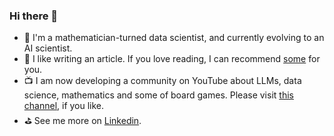 ### Hi there 👋

<!--
**pakhapoom/pakhapoom** is a ✨ _special_ ✨ repository because its `README.md` (this file) appears on your GitHub profile.

Here are some ideas to get you started:

- 🔭 I’m currently working on ...
- 🌱 I’m currently learning ...
- 👯 I’m looking to collaborate on ...
- 🤔 I’m looking for help with ...
- 💬 Ask me about ...
- 📫 How to reach me: ...
- 😄 Pronouns: ...
- ⚡ Fun fact: ...
-->
- :raised_eyebrow: I'm a mathematician-turned data scientist, and currently evolving to an AI scientist.
- :book: I like writing an article. If you love reading, I can recommend [some]([https://pakhapoomsarapat.medium.com](https://pakhapoomsarapat.medium.com)) for you.
- :tv: I am now developing a community on YouTube about LLMs, data science, mathematics and some of board games. Please visit [this channel](https://www.youtube.com/@pakapongza01), if you like.
- :golf: See me more on [Linkedin](https://th.linkedin.com/in/pakhapoom-sarapat).
